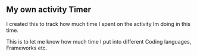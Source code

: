 ## My own activity Timer

I created this to track how much time I spent on the activity Im doing in this time.

This is to let me know how much time I put into different Coding languages, Frameworks etc.
